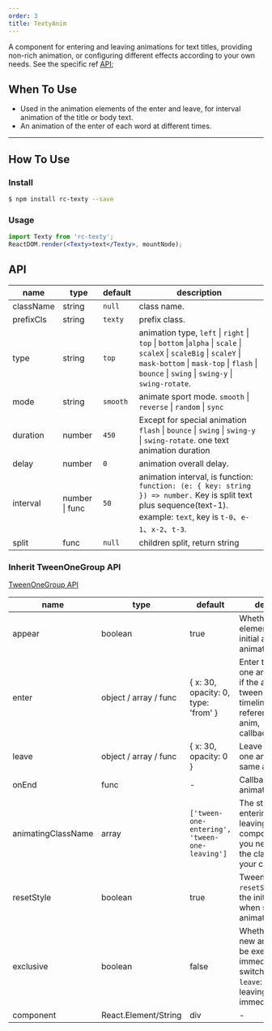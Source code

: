 ```yaml
---
order: 3
title: TextyAnim
---
```


A component for entering and leaving animations for text titles, providing non-rich animation, or configuring different effects according to your own needs. See the specific ref [API](/api/texty);

## When To Use

- Used in the animation elements of the enter and leave, for interval animation of the title or body text.
- An animation of the enter of each word at different times.

---
## How To Use

### Install

```bash
$ npm install rc-texty --save
```
### Usage

```jsx
import Texty from 'rc-texty';
ReactDOM.render(<Texty>text</Texty>, mountNode);
```


## API

| name           | type                 | default    | description                        |
| --------- | -------------- | -------- | ----------------------------------------- |
| className | string         | `null`   | 	class name.      |
| prefixCls | string         | `texty`  | prefix class.             |
| type      | string         | `top`    | animation type,  `left` \| `right` \| `top` \| `bottom` \|`alpha` \| `scale` \|  `scaleX` \| `scaleBig` \| `scaleY` \| `mask-bottom` \| `mask-top` \|  `flash` \| `bounce` \| `swing` \| `swing-y` \| `swing-rotate`. |
| mode      | string         | `smooth` | animate sport mode.  `smooth` \| `reverse` \| `random` \| `sync`      |
| duration | number | `450` | Except for special animation   `flash` \| `bounce` \| `swing` \| `swing-y` \| `swing-rotate`. one text animation duration |
| delay     | number         | `0`      | animation overall delay. |
| interval  | number \| func | `50`     | animation interval, is function: `function: (e: { key: string }) => number.` Key is split text plus sequence(text-1). example: `text`, key is `t-0`、`e-1`、`x-2`、`t-3`.     |
| split     | func           | `null`   | children split, return string   |

### Inherit TweenOneGroup API

[TweenOneGroup API](/api/tween-one#TweenOneGroup-API)

| name           | type                 | default    | description                        |
| ------------------ | --------------------- | ------------------------- | ---- |
| appear             | boolean  | true | Whether the element has an initial appear animation.  |
| enter              | object / array / func | { x: 30, opacity: 0, type: 'from' }           | Enter the tween-one animation data, if the array is tween-one timeline. func reference queue-anim, callbac({key,index}) |
| leave              | object / array / func | { x: 30, opacity: 0 }| Leave the tween-one animation data, same as above.  |
| onEnd              | func                  | -            | Callback after each animation ends. |
| animatingClassName | array                 | `['tween-one-entering', 'tween-one-leaving']` | The style of entering and leaving, if it is a component form, you need to bring the className to your component. |
| resetStyle         | boolean               | true     | TweenOne's `resetStyle`, resets the initial style when switching animations. |
| exclusive          | boolean               | false    | Whether to allow new animations to be executed immediately upon switching. `enter => leave`: execute leaving animation immediately. |
| component          | React.Element/String  | div    | - |